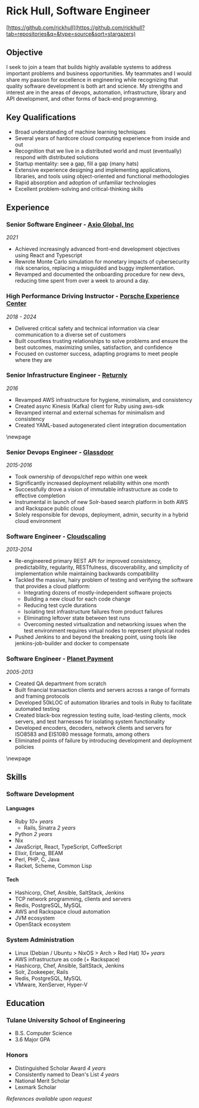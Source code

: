 # Rick Hull, Software Engineer

[https://github.com/rickhull](https://github.com/rickhull?tab=repositories&q=&type=source&sort=stargazers)

## Objective

I seek to join a team that builds highly available systems to address
important problems and business opportunities.  My teammates and
I would share my passion for excellence in engineering while recognizing
that quality software development is both art and science.  My strengths
and interest are in the areas of devops, automation, infrastructure,
library and API development, and other forms of back-end programming.

## Key Qualifications

* Broad understanding of machine learning techniques
* Several years of hardcore cloud computing experience from inside and out
* Recognition that we live in a distributed world and must (eventually)
  respond with distributed solutions
* Startup mentality: see a gap, fill a gap (many hats)
* Extensive experience designing and implementing applications, libraries,
  and tools using object-oriented and functional methodologies
* Rapid absorption and adoption of unfamiliar technologies
* Excellent problem-solving and critical-thinking skills

## Experience

###  Senior Software Engineer - [Axio Global, Inc](https://www.axio.com)

*2021*

* Achieved increasingly advanced front-end development objectives using
  React and Typescript
* Rewrote Monte Carlo simulation for monetary impacts of cybersecurity
  risk scenarios, replacing a misguided and buggy implementation.
* Revamped and documented the onboarding procedure for new devs, reducing
  time spent from over a week to around a day.

### High Performance Driving Instructor - [Porsche Experience Center](https://porschedriving.com/atlanta)

*2018 - 2024*

* Delivered critical safety and technical information via clear communication
  to a diverse set of customers
* Built countless trusting relationships to solve problems and ensure the
  best outcomes, maximizing smiles, satisfaction, and confidence
* Focused on customer success, adapting programs to meet people where they are

###  Senior Infrastructure Engineer - [Returnly](https://returnly.com)

*2016*

* Revamped AWS infrastructure for hygiene, minimalism, and consistency
* Created async Kinesis (Kafka) client for Ruby using aws-sdk
* Revamped internal and external schemas for minimalism and consistency
* Created YAML-based autogenerated client integration documentation

<div style="page-break-after: always">
\newpage
</div>

###  Senior Devops Engineer - [Glassdoor](https://www.glassdoor.com)

*2015-2016*

* Took ownership of devops/chef repo within one week
* Significantly increased deployment reliability within one month
* Successfully drove a vision of immutable infrastructure as code to
  effective completion
* Instrumental in launch of new Solr-based search platform in both AWS
  and Rackspace public cloud
* Solely responsible for devops, deployment, admin, security in a
  hybrid cloud environment

### Software Engineer - [Cloudscaling](https://www.cloudscaling.com)

*2013-2014*

* Re-engineered primary REST API for improved consistency, predictability,
  regularity, RESTfulness, discoverability, and simplicity of implementation
  while maintaining backwards compatibility
* Tackled the massive, hairy problem of testing and verifying the software
  that provides a cloud platform:
  - Integrating dozens of mostly-independent software projects
  - Building a new cloud for each code change
  - Reducing test cycle durations
  - Isolating test infrastructure failures from product failures
  - Eliminating leftover state between test runs
  - Overcoming nested virtualization and networking issues when the test
    environment requires virtual nodes to represent physical nodes
* Pushed Jenkins to and beyond the breaking point, using tools like
  jenkins-job-builder and docker to compensate

### Software Engineer - [Planet Payment](https://www.planetpayment.com)

*2005-2013*

* Created QA department from scratch
* Built financial transaction clients and servers across a range of formats
  and framing protocols
* Developed 50kLOC of automation libraries and tools in Ruby to facilitate
  automated testing
* Created black-box regression testing suite, load-testing clients, mock
  servers, and test harnesses for isolating system functionality
* Developed encoders, decoders, network clients and servers for ISO8583 and
  EIS1080 message formats, among others
* Eliminated points of failure by introducing development and deployment
  policies

<div style="page-break-after: always">
\newpage
</div>

## Skills

### Software Development

#### Languages

* Ruby *10+ years*
  - Rails, Sinatra *2 years*
* Python *2 years*
* Nix
* JavaScript, React, TypeScript, CoffeeScript
* Elixir, Erlang, BEAM
* Perl, PHP, C, Java
* Racket, Scheme, Common Lisp

#### Tech

* Hashicorp, Chef, Ansible, SaltStack, Jenkins
* TCP network programming, clients and servers
* Redis, PostgreSQL, MySQL
* AWS and Rackspace cloud automation
* JVM ecosystem
* OpenStack ecosystem

### System Administration

* Linux (Debian / Ubuntu > NixOS > Arch > Red Hat) *10+ years*
* AWS infrastructure as code (+ Rackspace)
* Hashicorp, Chef, Ansible, SaltStack, Jenkins
* Solr, Zookeeper, Rails
* Redis, PostgreSQL, MySQL
* VMware, XenServer, Hyper-V

## Education

### Tulane University School of Engineering

* B.S. Computer Science
* 3.6 Major GPA

### Honors

* Distinguished Scholar Award *4 years*
* Consistently named to Dean's List *4 years*
* National Merit Scholar
* Lexmark Scholar

*References available upon request*
